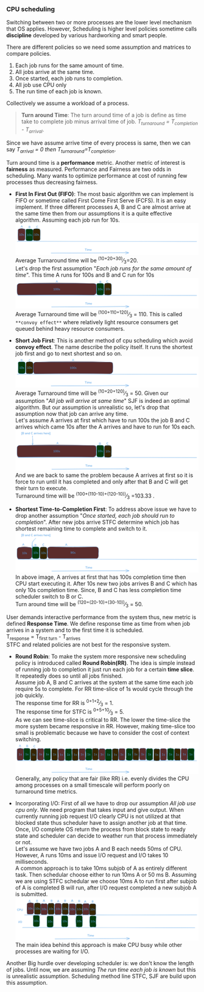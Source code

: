 ### CPU scheduling

Switching between two or more processes are the lower level mechanism that OS
applies. However, Scheduling is higher level policies sometime calls **discipline**
developed by various hardworking and smart people.

There are different policies so we need some assumption and matrices to compare
policies.

1. Each job runs for the same amount of time.
2. All jobs arrive at the same time.
3. Once started, each job runs to completion.
4. All job use CPU only
5. The run time of each job is known.

Collectively we assume a workload of a process.

> **Turn around Time**: The turn around time of a job is define as time take to
complete job minus arrival time of job.
*T<sub>turnaround</sub> = T<sub>completion</sub> - T<sub>arrival</sub>*.

Since we have assume arrive time of every process is same, then we can say
*T<sub>arrival</sub> = 0 then T<sub>turnaround</sub>=T<sub>completion</sub>*.

Turn around time is a **performance** metric. Another metric of interest is 
**fairness** as measured. Performance and Fairness are two odds in scheduling.
Many wants to optimize performance at cost of running few processes thus decreasing
fairness.

- **First In First Out (FIFO)**: The most basic algorithm we can implement is 
FIFO or sometime called First Come First Serve (FCFS). It is an easy implement.
If three different processes A, B and C are almost arrive at the same time then
from our assumptions it is a quite effective algorithm. Assuming each job run
for 10s.\
![FIFO](resource/os_image5.png)\
Average Turnaround time will be <sup>(10+20+30)</sup>&frasl;<sub>3</sub>=20.\
Let's drop the first assumption "*Each job runs for the same amount of time*".
This time A runs for 100s and B and C run for 10s\
![FIFO](resource/os_image6.png)\
Average Turnaround time will be <sup>(100+110+120)</sup>&frasl;<sub>3</sub> = 110.
This is called `**convoy effect**` where relatively light resource consumers get
queued behind heavy resource consumers.

- **Short Job First**: This is another method of cpu scheduling which avoid
**convoy effect**. The name describe the policy itself. It runs the shortest
job first and go to next shortest and so on.\
![SJF](resource/os_image7.png)\
Average Turnaround time will be <sup>(10+20+120)</sup>&frasl;<sub>3</sub> = 50.
Given our assumption "*All job will arrive at same time*" SJF is indeed an optimal
algorithm. But our assumption is unrealistic so, let's drop that assumption now
that job can arrive any time.\
Let's assume A arrives at first which have to run 100s the job B and C arrives
which came 10s after the A arrives and have to run for 10s each.
![SJF](resource/os_image8.png)\
And we are back to same the problem because A arrives at first so it is force to
run until it has completed and only after that B and C will get their turn to 
execute.\
Turnaround time will be <sup>(100+(110-10)+(120-10))</sup>&frasl;<sub>3</sub>
=103.33 .

- **Shortest Time-to-Completion First**: To address above issue we have to drop
another assumption "*Once started, each job should run to completion*". After
new jobs arrive STFC determine which job has shortest remaining time to complete
and switch to it.\
![STFC](resource/os_image9.png)\
In above image, A arrives at first that has 100s completion time then CPU start
executing it. After 10s new two jobs arrives B and C which has only 10s 
completion time. Since, B and C has less completion time scheduler switch to
B or C.\
Turn around time will be <sup>(120+(20-10)+(30-10))</sup>&frasl;<sub>3</sub> 
= 50.

User demands interactive performance from the system thus, new metric is defined
**Response Time**. We define response time as time from when job arrives in 
a system and to the first time it is scheduled.\
T<sub>response</sub> = T<sub>first turn</sub> - T<sub>arrives</sub>\
STFC and related policies are not best for the responsive system.

- **Round Robin**: To make the system more responsive new scheduling policy is
introduced called **Round Robin(RR)**. The idea is simple instead of running
job to completion it just run each job for a certain **time slice**. It repeatedly
does so until all jobs finished.\
Assume job A, B and C arrives at the system at the same time each job require
5s to complete. For RR time-slice of 1s would cycle through the job quickly.\
The response time for RR is <sup>0+1+2</sup>&frasl;<sub>3</sub> = 1.\
The response time for STFC is <sup>0+5+10</sup>&frasl;<sub>3</sub> = 5.\
As we can see time-slice is critical to RR. The lower the time-slice the more
system became responsive in RR. However, making time-slice too small is 
problematic because we have to consider the cost of context switching.\
![RR](resource/os_image10.png)\
Generally, any policy that are fair (like RR) i.e. evenly divides the CPU among
processes on a small timescale will perform poorly on turnaround time metrics.

- Incorporating I/O: First of all we have to drop our assumption *All job use 
cpu only*. We need program that takes input and give output. When currently 
running job request I/O clearly CPU is not utilized at that blocked state thus
scheduler have to assign another job at that time. Once, I/O complete OS return
the process from block state to ready state and scheduler can decide to weather
run that process immediately or not.\
Let's assume we have two jobs A and B each needs 50ms of CPU. However, A runs 10ms
and issue I/O request and I/O takes 10 milliseconds.\
A common approach is to take 10ms subjob of A as entirely different task. Then
schedular choose either to run 10ms A or 50 ms B. Assuming we are using STFC
schedular we choose 10ms A to run first after subjob of A is completed B will
run, after I/O request completed a new subjob A is submitted.\
![IO](resource/os_image11.png)
The main idea behind this approach is make CPU busy while other processes are
waiting for I/O.

Another Big hurdle over developing scheduler is: we don't know the length of jobs.
Until now, we are assuming *The run time each job is known* but this is unrealistic
assumption. Scheduling method line STFC, SJF are build upon this assumption.
















